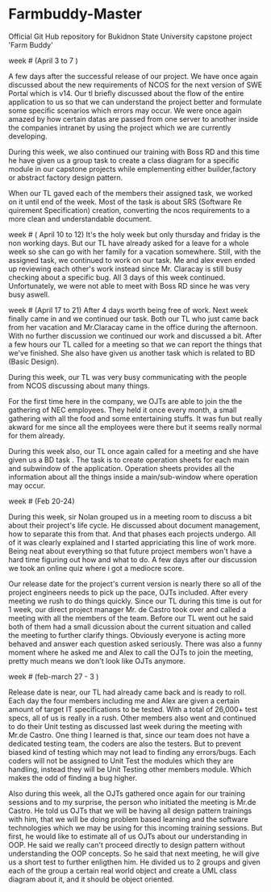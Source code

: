 # Farmbuddy-Master
Official Git Hub repository for Bukidnon State  University capstone project 'Farm Buddy'

week # (April 3 to 7 )

  A few days after the successful release of our project. We have once
  again discussed about the new requirements of NCOS for the next version
  of SWE Portal which is v14. Our tl briefly discussed about the flow
  of the entire application to us so that we can understand the project
  better and formulate some specific scenarios which errors may occur. We
  were once again amazed by how certain datas are passed from one server
  to another inside the companies intranet by using  the project which 
  we are currently developing.

  During this week, we also continued our training with Boss RD and this 
  time he have given us a group task to create a class diagram for a 
  specific module in our capstone projects while emplementing either
  builder,factory or abstract factory design pattern.
  
  When our TL gaved each of the members their assigned task, we worked on 
  it until end of the week. Most of the task is about SRS (Software Re
  quirement Specification) creation, converting the ncos requirements to
  a more clean and understandable document. 
  
  
  week # ( April 10 to 12)
  It's the holy week but only thursday and friday is the non working days.
  But our TL have already asked for a leave for a whole week so she can go with her family
  for a vacation somewhere. Still, with the assigned task, we continued to
  work on our task. Me and alex even ended up reviewing each other's work 
  instead since Mr. Claracay is still busy checking about a specific bug.
  All 3 days of this week continued. Unfortunately, we were not able to meet
  with Boss RD since he was very busy aswell.
  
  week # (April 17 to 21)
  After 4 days worth being free of work. Next week finally came in and
  we continued our task. Both our TL who just came back from her vacation
  and Mr.Claracay came in the office during the afternoon. With no further
  discussion we continued our work and discussed a bit. After a few hours
  our TL called for a meeting so that we can report the things that we've 
  finished. She also have given us another task which is related to BD
  (Basic Design). 
  
  During this week, our TL was very busy communicating with the people from
  NCOS discussing about many things. 
  
  For the first time here in the company, we OJTs are able to join the the
  gathering of NEC employees. They held it once every month, a small gathering
  with all the food and some entertaining stuffs. It was fun but really akward for me since
  all the employees were there but it seems really normal for them already.
  
  During this week also, our TL once again called for a meeting and 
  she have given us a BD task . The task is to create operation sheets for 
  each main and subwindow of the application. Operation sheets provides all the
  information about all the things inside a main/sub-window where operation
  may occur.
  
  
  week # (Feb 20-24)
  
   During this week, sir Nolan grouped us in a meeting room to discuss a bit about their project's life cycle. 
   He discussed about document management, how to separate this from that. And that phases each projects
   undergo. All of it was clearly explained and I started appriciating this line of work more. Being 
   neat about everything so that future project members won't have a hard time figuring out how and what
   to do. A few days after our discussion we took an online quiz where i got a mediocre score.
   
   Our release date for the project's current version is nearly there so all of the project engineers needs
   to pick up the pace, OJTs included. After every meeting we rush to do things quickly. Since our TL during
   this time is out for 1 week, our direct project manager Mr. de Castro took over and called a meeting 
   with all the members of the team. Before our TL went out he said both of them had a small dicussion about
   the current situation and called the meeting to further clarify things. Obviously everyone is acting
   more behaved and answer each question asked seriously. There was also a funny moment where he asked me
   and Alex to call the OJTs to join the meeting, pretty much means we don't look like OJTs anymore.
   
   
   
   week # (feb-march 27 - 3 )
   
   Release date is near, our TL had already came back and is ready to roll. Each day  the four members including
   me and Alex are given a certain amount of target IT specifications to be tested. With a total of 26,000+
   test specs, all of us is really in a rush. Other members also went and continued to do their Unit testing
   as discussed last week during the meeting with Mr.de Castro. One thing I learned is that, since our team
   does not have a dedicated testing team, the coders are also the testers.  But to prevent biased kind of testing
   which may not lead to finding any errors/bugs. Each coders will not be assigned to Unit Test the modules which they
   are handling, instead they will be Unit Testing other members module. Which makes the odd of finding a bug 
   higher. 
   
   Also during this week, all the OJTs gathered once again for our training sessions and to my surprise, 
   the person who initiated the meeting is Mr.de Castro. He told us OJTs that we will be having all
   design pattern trainings with him, that we will be doing problem based learning and the software technologies
   which we may be using for this incoming training sessions. But first, he would like to estimate all of us OJTs
   about our understanding in OOP. He said we really can't proceed directly to design pattern without understanding
   the OOP concepts. So he said that  next meeting, he will give us a short test to further enligthen him. He divided us to
   2 groups and given each of the group a certain real world object and create a UML class diagram about it, and it 
   should be object oriented.
   
